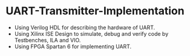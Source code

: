 # UART-Transmitter-Implementation

- Using Verilog HDL for describing the hardware of UART.
- Using Xilinx ISE Design to simulate, debug and verify code by Testbenches, ILA and VIO.
- Using FPGA Spartan 6 for implementing UART.
